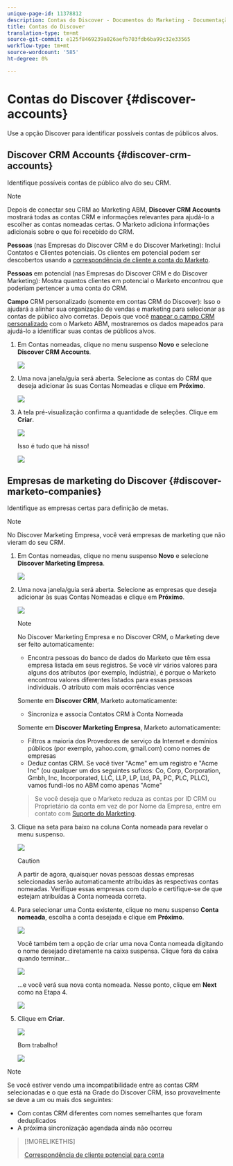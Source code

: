 ```yaml
---
unique-page-id: 11378812
description: Contas do Discover - Documentos do Marketing - Documentação do produto
title: Contas do Discover
translation-type: tm+mt
source-git-commit: e125f8469239a026aefb703fdb6ba99c32e33565
workflow-type: tm+mt
source-wordcount: '585'
ht-degree: 0%

---
```



# Contas do Discover {#discover-accounts}

Use a opção Discover para identificar possíveis contas de públicos alvos.

## Discover CRM Accounts {#discover-crm-accounts}

Identifique possíveis contas de público alvo do seu CRM.

>[!NOTE]
>
>Depois de conectar seu CRM ao Marketing ABM, **Discover CRM Accounts** mostrará todas as contas CRM e informações relevantes para ajudá-lo a escolher as contas nomeadas certas. O Marketo adiciona informações adicionais sobre o que foi recebido do CRM.

**Pessoas**  (nas Empresas do Discover CRM e do Discover Marketing): Inclui Contatos e Clientes potenciais. Os clientes em potencial podem ser descobertos usando a [correspondência de cliente a conta do Marketo](/help/marketo/product-docs/account-based-marketing/target/named-accounts/lead-to-account-matching.md).

**Pessoas**  em potencial (nas Empresas do Discover CRM e do Discover Marketing): Mostra quantos clientes em potencial o Marketo encontrou que poderiam pertencer a uma conta do CRM.

**Campo**  CRM personalizado (somente em contas CRM do Discover): Isso o ajudará a alinhar sua organização de vendas e marketing para selecionar as contas de público alvo corretas. Depois que você [mapear o campo CRM personalizado](/help/marketo/product-docs/account-based-marketing/setup-abm/create-a-custom-field-for-crm-discovery.md) com o Marketo ABM, mostraremos os dados mapeados para ajudá-lo a identificar suas contas de públicos alvos.

1. Em Contas nomeadas, clique no menu suspenso **Novo** e selecione **Discover CRM Accounts**.

   ![](assets/disc-crm-one.png)

1. Uma nova janela/guia será aberta. Selecione as contas do CRM que deseja adicionar às suas Contas Nomeadas e clique em **Próximo**.

   ![](assets/disc-crm-two.png)

1. A tela pré-visualização confirma a quantidade de seleções. Clique em **Criar**.

   ![](assets/disc-three.png)

   Isso é tudo que há nisso!

   ![](assets/disc-four.png)

## Empresas de marketing do Discover {#discover-marketo-companies}

Identifique as empresas certas para definição de metas.

>[!NOTE]
>
>No Discover Marketing Empresa, você verá empresas de marketing que não vieram do seu CRM.

1. Em Contas nomeadas, clique no menu suspenso **Novo** e selecione **Discover Marketing Empresa**.

   ![](assets/one-1.png)

1. Uma nova janela/guia será aberta. Selecione as empresas que deseja adicionar às suas Contas Nomeadas e clique em **Próximo**.

   ![](assets/disc-comp-two.png)

   >[!NOTE]
   >
   >No Discover Marketing Empresa e no Discover CRM, o Marketing deve ser feito automaticamente:
   >
   >* Encontra pessoas do banco de dados do Marketo que têm essa empresa listada em seus registros. Se você vir vários valores para alguns dos atributos (por exemplo, Indústria), é porque o Marketo encontrou valores diferentes listados para essas pessoas individuais. O atributo com mais ocorrências vence
   >
   >Somente em **Discover CRM**, Marketo automaticamente:
   >
   >* Sincroniza e associa Contatos CRM à Conta Nomeada
   >
   >Somente em **Discover Marketing Empresa**, Marketo automaticamente:
   >
   >* Filtros a maioria dos Provedores de serviço da Internet e domínios públicos (por exemplo, yahoo.com, gmail.com) como nomes de empresas
      >
      >
   * Deduz contas CRM. Se você tiver &quot;Acme&quot; em um registro e &quot;Acme Inc&quot; (ou qualquer um dos seguintes sufixos: Co, Corp, Corporation, Gmbh, Inc, Incorporated, LLC, LLP, LP, Ltd, PA, PC, PLC, PLLC), vamos fundi-los no ABM como apenas &quot;Acme&quot;
   >
   >Se você deseja que o Marketo reduza as contas por ID CRM ou Proprietário da conta em vez de por Nome da Empresa, entre em contato com [Suporte do Marketing](https://nation.marketo.com/t5/Support/ct-p/Support).

1. Clique na seta para baixo na coluna Conta nomeada para revelar o menu suspenso.

   ![](assets/disc-comp-three.png)

   >[!CAUTION]
   >
   >A partir de agora, quaisquer novas pessoas dessas empresas selecionadas serão automaticamente atribuídas às respectivas contas nomeadas. Verifique essas empresas com duplo e certifique-se de que estejam atribuídas à Conta nomeada correta.

1. Para selecionar uma Conta existente, clique no menu suspenso **Conta nomeada**, escolha a conta desejada e clique em **Próximo**.

   ![](assets/disc-comp-four.png)

   Você também tem a opção de criar uma nova Conta nomeada digitando o nome desejado diretamente na caixa suspensa. Clique fora da caixa quando terminar...

   ![](assets/disc-comp-five.png)

   ...e você verá sua nova conta nomeada. Nesse ponto, clique em **Next** como na Etapa 4.

   ![](assets/disc-comp-six.png)

1. Clique em **Criar**.

   ![](assets/disc-comp-seven.png)

   Bom trabalho!

   ![](assets/disc-co-six.png)

>[!NOTE]
>
>Se você estiver vendo uma incompatibilidade entre as contas CRM selecionadas e o que está na Grade do Discover CRM, isso provavelmente se deve a um ou mais dos seguintes:
>
>* Com contas CRM diferentes com nomes semelhantes que foram deduplicados
>* A próxima sincronização agendada ainda não ocorreu


>[!MORELIKETHIS]
>
>[Correspondência de cliente potencial para conta](/help/marketo/product-docs/account-based-marketing/target/named-accounts/lead-to-account-matching.md)
